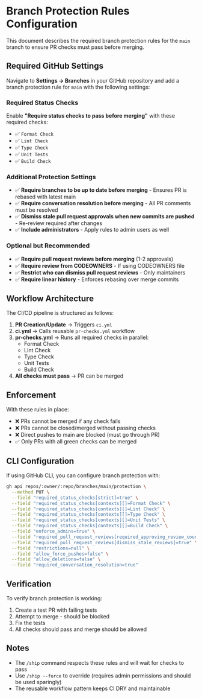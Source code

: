 # Branch Protection Rules Configuration

This document describes the required branch protection rules for the `main` branch to ensure PR checks must pass before merging.

## Required GitHub Settings

Navigate to **Settings → Branches** in your GitHub repository and add a branch protection rule for `main` with the following settings:

### Required Status Checks

Enable **"Require status checks to pass before merging"** with these required checks:

- ✅ `Format Check`
- ✅ `Lint Check`
- ✅ `Type Check`
- ✅ `Unit Tests`
- ✅ `Build Check`

### Additional Protection Settings

- ✅ **Require branches to be up to date before merging** - Ensures PR is rebased with latest main
- ✅ **Require conversation resolution before merging** - All PR comments must be resolved
- ✅ **Dismiss stale pull request approvals when new commits are pushed** - Re-review required after changes
- ✅ **Include administrators** - Apply rules to admin users as well

### Optional but Recommended

- ✅ **Require pull request reviews before merging** (1-2 approvals)
- ✅ **Require review from CODEOWNERS** - If using CODEOWNERS file
- ✅ **Restrict who can dismiss pull request reviews** - Only maintainers
- ✅ **Require linear history** - Enforces rebasing over merge commits

## Workflow Architecture

The CI/CD pipeline is structured as follows:

1. **PR Creation/Update** → Triggers `ci.yml`
2. **ci.yml** → Calls reusable `pr-checks.yml` workflow
3. **pr-checks.yml** → Runs all required checks in parallel:
   - Format Check
   - Lint Check
   - Type Check
   - Unit Tests
   - Build Check
4. **All checks must pass** → PR can be merged

## Enforcement

With these rules in place:
- ❌ PRs cannot be merged if any check fails
- ❌ PRs cannot be closed/merged without passing checks
- ❌ Direct pushes to main are blocked (must go through PR)
- ✅ Only PRs with all green checks can be merged

## CLI Configuration

If using GitHub CLI, you can configure branch protection with:

```bash
gh api repos/:owner/:repo/branches/main/protection \
  --method PUT \
  --field "required_status_checks[strict]=true" \
  --field "required_status_checks[contexts][]=Format Check" \
  --field "required_status_checks[contexts][]=Lint Check" \
  --field "required_status_checks[contexts][]=Type Check" \
  --field "required_status_checks[contexts][]=Unit Tests" \
  --field "required_status_checks[contexts][]=Build Check" \
  --field "enforce_admins=true" \
  --field "required_pull_request_reviews[required_approving_review_count]=1" \
  --field "required_pull_request_reviews[dismiss_stale_reviews]=true" \
  --field "restrictions=null" \
  --field "allow_force_pushes=false" \
  --field "allow_deletions=false" \
  --field "required_conversation_resolution=true"
```

## Verification

To verify branch protection is working:

1. Create a test PR with failing tests
2. Attempt to merge - should be blocked
3. Fix the tests
4. All checks should pass and merge should be allowed

## Notes

- The `/ship` command respects these rules and will wait for checks to pass
- Use `/ship --force` to override (requires admin permissions and should be used sparingly)
- The reusable workflow pattern keeps CI DRY and maintainable